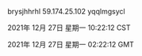 brysjhhrhl 59.174.25.102 yqqlmgsycl

2021年 12月 27日 星期一 10:22:12 CST

2021年 12月 27日 星期一 02:22:12 GMT
